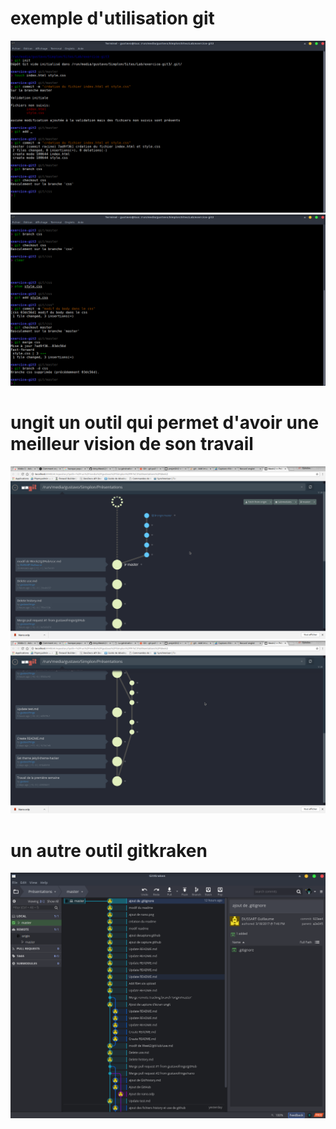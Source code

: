 # exemple d'utilisation git  
![exe-git](exercice-git3.png)
![exe-git2](exercice-git3(1).png)  
# ungit un outil qui permet d'avoir une meilleur vision de son travail  
![ungit](ungit(1).png)
![ungit](ungit(2).png) 
# un autre outil gitkraken
![gitkraken](gitkraken.png)
